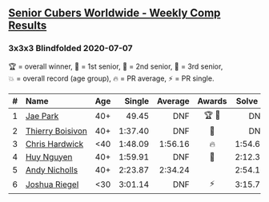 <style>table {white-space: nowrap;}</style>

## [Senior Cubers Worldwide - Weekly Comp Results](/scw-comp/results/)
### 3x3x3 Blindfolded 2020-07-07

<span style="white-space: nowrap;">🏆 = overall winner</span>, <span style="white-space: nowrap;">🥇 = 1st senior</span>, <span style="white-space: nowrap;">🥈 = 2nd senior</span>, <span style="white-space: nowrap;">🥉 = 3rd senior</span>, <span style="white-space: nowrap;">💥 = overall record (age group)</span>, <span style="white-space: nowrap;">🔥 = PR average</span>, <span style="white-space: nowrap;">⚡ = PR single</span>.

| # | Name | Age | Single | Average | Awards | Solve 1 | Solve 2 | Solve 3 | Video |
| :--: | :-- | :--: | --: | --: | :--: | --: | --: | --: | :-- |
| 1 | [Jae Park](../../persons/jae_park/333bf.md) | 40+ | 49.45 | DNF | 🏆 🥇 | DNF | DNF | 49.45 | [Link](https://www.facebook.com/events/296526488422565/permalink/300349161373631) |
| 2 | [Thierry Boisivon](../../persons/thierry_boisivon/333bf.md) | 40+ | 1:37.40 | DNF | 🥈 | DNF | 1:37.40 | 2:23.18 | [Link](https://www.facebook.com/events/296526488422565/permalink/300470164694864) |
| 3 | [Chris Hardwick](../../persons/chris_hardwick/333bf.md) | <40 | 1:48.09 | 1:56.16 | 🔥 | 1:54.69 | 1:48.09 | 2:05.69 | [Link](https://www.facebook.com/events/296526488422565/permalink/299786304763250) |
| 4 | [Huy Nguyen](../../persons/huy_nguyen/333bf.md) | 40+ | 1:59.91 | DNF | 🥉 | 2:12.35 | 1:59.91 | DNF | [Link](https://www.facebook.com/events/296526488422565/permalink/301204324621448) |
| 5 | [Andy Nicholls](../../persons/andy_nicholls/333bf.md) | 40+ | 2:23.87 | 2:34.24 |  | 2:54.16 | 2:24.68 | 2:23.87 | [Link](https://www.facebook.com/events/296526488422565/permalink/301169604624920) |
| 6 | [Joshua Riegel](../../persons/joshua_riegel/333bf.md) | <30 | 3:01.14 | DNF | ⚡ | 3:15.71 | 3:01.14 | DNF | [Link](https://www.facebook.com/events/296526488422565/permalink/301064461302101) |

<!-- Global site tag (gtag.js) - Google Analytics -->
<script async src="https://www.googletagmanager.com/gtag/js?id=UA-86348435-3"></script>
<script>window.dataLayer = window.dataLayer || []; function gtag() {dataLayer.push(arguments);} gtag('js', new Date()); gtag('config', 'UA-86348435-3');</script>
